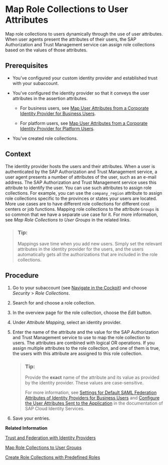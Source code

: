<!-- loiob3fbb1a9232d4cf99967a0b29dd85d4c -->

# Map Role Collections to User Attributes

Map role collections to users dynamically through the use of user attributes. When user agents present the attributes of their users, the SAP Authorization and Trust Management service can assign role collections based on the values of those attributes.



<a name="loiob3fbb1a9232d4cf99967a0b29dd85d4c__prereq_n3x_1wp_p1b"/>

## Prerequisites

-   You've configured your custom identity provider and established trust with your subaccount.

-   You've configured the identity provider so that it conveys the user attributes in the assertion attributes.

    -   For business users, see [Map User Attributes from a Corporate Identity Provider for Business Users](map-user-attributes-from-a-corporate-identity-provider-for-business-users-bbb4a8a.md).

    -   For platform users, see [Map User Attributes from a Corporate Identity Provider for Platform Users](map-user-attributes-from-a-corporate-identity-provider-for-platform-users-40c2e54.md).


-   You've created role collections.




## Context

The identity provider hosts the users and their attributes. When a user is authenticated by the SAP Authorization and Trust Management service, a user agent presents a number of attributes of the user, such as an e-mail address. The SAP Authorization and Trust Management service uses this attribute to identify the user. You can use such attributes to assign role collections. For example, you can use the `company_region` attribute to assign role collections specific to the provinces or states your users are located. More use cases are to have different role collections for different cost centers or job functions. Mapping role collections to the attribute `Groups` is so common that we have a separate use case for it. For more information, see *Map Role Collections to User Groups* in the related links.

> ### Tip:  
> Mappings save time when you add new users. Simply set the relevant attributes in the identity provider for the users, and the users automatically gets all the authorizations that are included in the role collections.



## Procedure

1.  Go to your subaccount \(see [Navigate in the Cockpit](navigate-in-the-cockpit-0874895.md)\) and choose *Security* \> *Role Collections*.

2.  Search for and choose a role collection.

3.  In the overview page for the role collection, choose the *Edit* button.

4.  Under *Attribute Mapping*, select an identity provider.

5.  Enter the name of the attribute and the value for the SAP Authorization and Trust Management service to use to map the role collection to users. The attributes are combined with logical OR operations. If you assign multiple attributes to the role collection, and one of them is true, the users with this attribute are assigned to this role collection.

    > ### Tip:  
    > Provide the **exact** name of the attribute and its value as provided by the identity provider. These values are case-sensitive.
    > 
    > For more information, see [Settings for Default SAML Federation Attributes of Identity Providers for Business Users](establish-trust-and-federation-with-uaa-using-any-saml-identity-provider-2ce3938.md#loio6d073332bc5743fdb7f7f06bde499ab7) and [Configure the User Attributes Sent to the Application](https://help.sap.com/viewer/6d6d63354d1242d185ab4830fc04feb1/Cloud/en-US/d361407d36c5443298a909acbbd96ec4.html) in the documentation of SAP Cloud Identity Services.

6.  Save your entries.


**Related Information**  


[Trust and Federation with Identity Providers](trust-and-federation-with-identity-providers-cb1bc8f.md "When setting up accounts you need to assign users. While we provide you with your first users to get you started, your organization has identity providers that you want to integrate.")

[Map Role Collections to User Groups](map-role-collections-to-user-groups-51acfc8.md "You want to assign a role collection to a user group provided by an identity provider that has a custom trust configuration in SAP BTP. In this case, the assignment is a mapping of a user group to a role collection. Your identity provider provides the user groups using the attribute called Groups. Each value of the attribute is mapped to a role collection as described in this procedure.")

[Create Role Collections with Predefined Roles](../30-development/create-role-collections-with-predefined-roles-fe75054.md "As an application developer, you want to create role collections for immediate use. You want to deliver role collections that administrators can use in the cockpit, and easily assign to users, for example in an onboarding process.")

